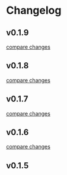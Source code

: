 # Changelog


## v0.1.9

[compare changes](https://github.com/Enternikot/NuxtAnime/compare/v0.1.8...v0.1.9)

## v0.1.8

[compare changes](https://github.com/Enternikot/NuxtAnime/compare/v0.1.7...v0.1.8)

## v0.1.7

[compare changes](https://github.com/Enternikot/NuxtAnime/compare/v0.1.6...v0.1.7)

## v0.1.6

[compare changes](https://github.com/Enternikot/NuxtAnime/compare/v0.1.5...v0.1.6)

## v0.1.5

